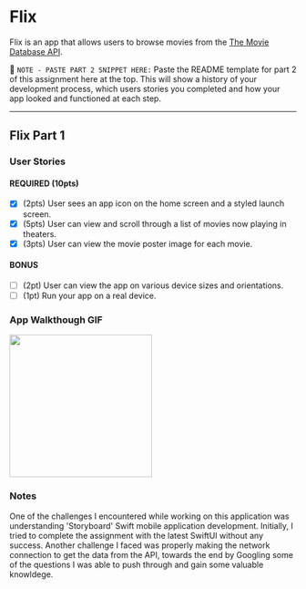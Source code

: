 # Flix

Flix is an app that allows users to browse movies from the [The Movie Database API](http://docs.themoviedb.apiary.io/#).

📝 `NOTE - PASTE PART 2 SNIPPET HERE:` Paste the README template for part 2 of this assignment here at the top. This will show a history of your development process, which users stories you completed and how your app looked and functioned at each step.

---

## Flix Part 1

### User Stories

#### REQUIRED (10pts)
- [x] (2pts) User sees an app icon on the home screen and a styled launch screen.
- [x] (5pts) User can view and scroll through a list of movies now playing in theaters.
- [x] (3pts) User can view the movie poster image for each movie.

#### BONUS
- [ ] (2pt) User can view the app on various device sizes and orientations.
- [ ] (1pt) Run your app on a real device.

### App Walkthough GIF
<img src="https://recordit.co/eomXLMbSsd" width=250><br>

### Notes
One of the challenges I encountered while working on this application was understanding 'Storyboard' Swift mobile application development. Initially, I tried to complete the assignment with the latest SwiftUI without any success. 
Another challenge I faced was properly making the network connection to get the data from the API, towards the end by Googling some of the questions I was able to push through and gain some valuable knowldege.
